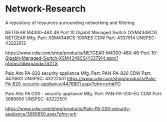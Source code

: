 # Network-Research
A repository of resources surrounding networking and filtering.

NETGEAR M4300-48X 48 Port 10 Gigabit Managed Switch (XSM4348CS)
NETGEAR
Mfg. Part: XSM4348CS-100NES 
CDW Part: 4337914 
UNSPSC: 43222612

https://www.cdw.com/shop/products/NETGEAR-M4300-48X-48-Port-10-Gigabit-Managed-Switch-XSM4348CS/4337914.aspx?pfm=srh&expand=TS#TS

Palo Alto PA-820 security appliance
Mfg. Part: PAN-PA-820
CDW Part: 4476801
UNSPSC: 43222501
https://www.cdw.com/shop/products/Palo-PA-820-security-appliance/4476801.aspx?pfm=srh#PO

Palo Alto PA-200 - security appliance
Mfg. Part: PAN-PA-200-EU
CDW Part: 3689850
UNSPSC: 43222501

https://www.cdw.com/shop/products/Palo-PA-200-security-appliance/3689850.aspx?pfm=srh
